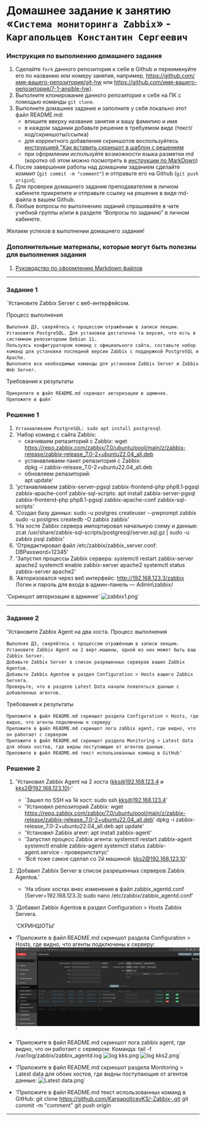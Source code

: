 # Домашнее задание к занятию «`Система мониторинга Zabbix`» - `Каргапольцев Константин Сергеевич`


### Инструкция по выполнению домашнего задания

   1. Сделайте `fork` данного репозитория к себе в Github и переименуйте его по названию или номеру занятия, например, https://github.com/имя-вашего-репозитория/git-hw или  https://github.com/имя-вашего-репозитория/7-1-ansible-hw).
   2. Выполните клонирование данного репозитория к себе на ПК с помощью команды `git clone`.
   3. Выполните домашнее задание и заполните у себя локально этот файл README.md:
      - впишите вверху название занятия и вашу фамилию и имя
      - в каждом задании добавьте решение в требуемом виде (текст/код/скриншоты/ссылка)
      - для корректного добавления скриншотов воспользуйтесь [инструкцией "Как вставить скриншот в шаблон с решением](https://github.com/netology-code/sys-pattern-homework/blob/main/screen-instruction.md)
      - при оформлении используйте возможности языка разметки md (коротко об этом можно посмотреть в [инструкции  по MarkDown](https://github.com/netology-code/sys-pattern-homework/blob/main/md-instruction.md))
   4. После завершения работы над домашним заданием сделайте коммит (`git commit -m "comment"`) и отправьте его на Github (`git push origin`);
   5. Для проверки домашнего задания преподавателем в личном кабинете прикрепите и отправьте ссылку на решение в виде md-файла в вашем Github.
   6. Любые вопросы по выполнению заданий спрашивайте в чате учебной группы и/или в разделе “Вопросы по заданию” в личном кабинете.
   
Желаем успехов в выполнении домашнего задания!
   
### Дополнительные материалы, которые могут быть полезны для выполнения задания

1. [Руководство по оформлению Markdown файлов](https://gist.github.com/Jekins/2bf2d0638163f1294637#Code)

---

### Задание 1

`Установите Zabbix Server с веб-интерфейсом.

Процесс выполнения

    Выполняя ДЗ, сверяйтесь с процессом отражённым в записи лекции.
    Установите PostgreSQL. Для установки достаточна та версия, что есть в системном репозитороии Debian 11.
    Пользуясь конфигуратором команд с официального сайта, составьте набор команд для установки последней версии Zabbix с поддержкой PostgreSQL и Apache.
    Выполните все необходимые команды для установки Zabbix Server и Zabbix Web Server.

Требования к результаты

    Прикрепите в файл README.md скриншот авторизации в админке.
    Приложите в файл`
    
### Решение 1    
    
1. `Устанавливаем PostgreSQL:
    sudo apt install postgresql`
2. `Набор команд с сайта Zabbix:
     - скачиваем репазиторий с Zabbix:
       wget https://repo.zabbix.com/zabbix/7.0/ubuntu/pool/main/z/zabbix-release/zabbix-release_7.0-2+ubuntu22.04_all.deb
     - устанавливаем пакет репазитория с Zabbix:  
       dpkg -i zabbix-release_7.0-2+ubuntu22.04_all.deb
     - обновляем репазиторий:  
       apt update'  
3. 'устанавливаем zabbix-server-pgsql zabbix-frontend-php php8.1-pgsql zabbix-apache-conf zabbix-sql-scripts:
    apt install zabbix-server-pgsql zabbix-frontend-php php8.1-pgsql zabbix-apache-conf zabbix-sql-scripts'       
4. 'Создал базу данных:
    sudo -u postgres createuser --pwprompt zabbix
    sudo -u postgres createdb -O zabbix zabbix'
5. 'На хосте Zabbix сервера импортировал начальную схему и данные:
    zcat /usr/share/zabbix-sql-scripts/postgresql/server.sql.gz | sudo -u zabbix psql zabbix'
6. 'Отредактировал файл /etc/zabbix/zabbix_server.conf:
    DBPassword=12345'
7. 'Запустил процессы Zabbix сервера: 
    systemctl restart zabbix-server apache2
    systemctl enable zabbix-server apache2
    systemctl status zabbix-server apache2'
8. 'Авторизовался через веб интерфейс:
    http://192.168.123.3/zabbix
    Логин и пароль для входа в админ-панель — Admin\zabbix/

'Скриншот авторизации в админке'
![zabbix1.png](/home/kargapoltcevks/-Zabbix-/img/)`

---

### Задание 2

'Установите Zabbix Agent на два хоста.
 Процесс выполнения

    Выполняя ДЗ, сверяйтесь с процессом отражённым в записи лекции.
    Установите Zabbix Agent на 2 вирт.машины, одной из них может быть ваш Zabbix Server.
    Добавьте Zabbix Server в список разрешенных серверов ваших Zabbix Agentов.
    Добавьте Zabbix Agentов в раздел Configuration > Hosts вашего Zabbix Servera.
    Проверьте, что в разделе Latest Data начали появляться данные с добавленных агентов.

 Требования к результаты

    Приложите в файл README.md скриншот раздела Configuration > Hosts, где видно, что агенты подключены к серверу
    Приложите в файл README.md скриншот лога zabbix agent, где видно, что он работает с сервером
    Приложите в файл README.md скриншот раздела Monitoring > Latest data для обоих хостов, где видны поступающие от агентов данные.
    Приложите в файл README.md текст использованных команд в GitHub'

###  Решение 2

1. 'Установил Zabbix Agent на 2 хоста (kks@192.168.123.4 и kks2@192.168.123.10):'

   - `Зашел по SSH на 1й хост:
      sudo ssh kks@192.168.123.4'
   - 'Установил репозиторий Zabbix:
      wget https://repo.zabbix.com/zabbix/7.0/ubuntu/pool/main/z/zabbix-release/zabbix-release_7.0-2+ubuntu22.04_all.deb'
      dpkg -i zabbix-release_7.0-2+ubuntu22.04_all.deb
      apt update'
   - 'Установил Zabbix агент:
      apt install zabbix-agent'
   - 'Запустил процесс Zabbix агента:
      systemctl restart zabbix-agent
      systemctl enable zabbix-agent
      systemctl status zabbix-agent.service - проверилстатус'
   - 'Всё тоже самое сделал со 2й машиной: kks2@192.168.123.10'
   
2. 'Добавил Zabbix Server в список разрешенных серверов Zabbix Agentов.' 
   - 'На обоих хостах внес изменения в файл zabbix_agentd.conf (Server=192.168.123.3)
      sudo nano /etc/zabbix/zabbix_agentd.conf'

3. 'Добавил Zabbix Agentов в раздел Configuration > Hosts Zabbix Servera.


    'СКРИНШОТЫ'

  - 'Приложите в файл README.md скриншот раздела Configuration > Hosts, где видно, что агенты подключены к серверу:
    ![Agent.png](https://github.com/KargapoltcevKS/Zabbix/blob/main/img/Agent.png)`

  - 'Приложите в файл README.md скриншот лога zabbix agent, где видно, что он работает с сервером:
    Команда: tail -f /var/log/zabbix/zabbix_agentd.log
   ![log kks.png](/home/kargapoltcevks/-Zabbix-/img/)
   ![log kks2.png](/home/kargapoltcevks/-Zabbix-/img/)`
   
  - 'Приложите в файл README.md скриншот раздела Monitoring > Latest data для обоих хостов, где видны поступающие от агентов данные:
   ![Latest data.png](/home/kargapoltcevks/-Zabbix-/img/)`
   
  - 'Приложите в файл README.md текст использованных команд в GitHub:
     git clone https://github.com/KargapoltcevKS/-Zabbix-.git
     git commit -m "comment"
     git push origin
   



---

